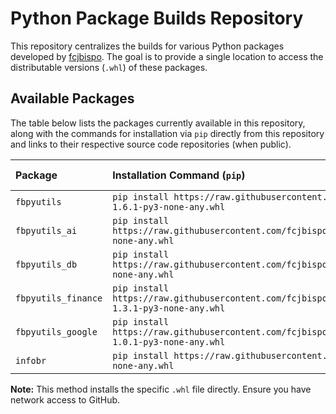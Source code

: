 # Python Package Builds Repository

This repository centralizes the builds for various Python packages developed by [fcjbispo](https://github.com/fcjbispo). The goal is to provide a single location to access the distributable versions (`.whl`) of these packages.

## Available Packages

The table below lists the packages currently available in this repository, along with the commands for installation via `pip` directly from this repository and links to their respective source code repositories (when public).

| Package             | Installation Command (`pip`)                                                                                                | Source Repository (GitHub)                                       |
| :------------------ | :-------------------------------------------------------------------------------------------------------------------------- | :--------------------------------------------------------------- |
| `fbpyutils`         | `pip install https://raw.githubusercontent.com/fcjbispo/builds/main/fbpyutils/fbpyutils-1.6.1-py3-none-any.whl`                | [fcjbispo/fbpyutils](https://github.com/fcjbispo/fbpyutils) |
| `fbpyutils_ai`      | `pip install https://raw.githubusercontent.com/fcjbispo/builds/main/fbpyutils_ai/fbpyutils_ai-0.1.0-py3-none-any.whl`          | [fcjbispo/fbpyutils_ai](https://github.com/fcjbispo/fbpyutils_ai) |
| `fbpyutils_db`      | `pip install https://raw.githubusercontent.com/fcjbispo/builds/main/fbpyutils_db/fbpyutils_db-0.1.0-py3-none-any.whl`          | `Unavailable (private)`                                          |
| `fbpyutils_finance` | `pip install https://raw.githubusercontent.com/fcjbispo/builds/main/fbpyutils_finance/fbpyutils_finance-1.3.1-py3-none-any.whl`| `Unavailable (private)`                                          |
| `fbpyutils_google`  | `pip install https://raw.githubusercontent.com/fcjbispo/builds/main/fbpyutils_finance/fbpyutils_google-1.0.1-py3-none-any.whl`| `Unavailable (private)`                                          |
| `infobr`            | `pip install https://raw.githubusercontent.com/fcjbispo/builds/main/infobr/infobr-1.3.5-py3-none-any.whl`                      | `Unavailable (private)`                                          |

**Note:** This method installs the specific `.whl` file directly. Ensure you have network access to GitHub.
